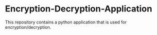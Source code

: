 # Encryption-Decryption-Application
This repository contains a python application that is used for encryption/decryption.
